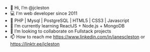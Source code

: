 - 👋 Hi, I’m @jcleston
- 💻 I'm web developer since 2011
- 👀 PHP | Mysql | PostgreSQL | HTML5 | CSS3 | Javascript
- 🌱 I’m currently learning ReactJS + Node.js + MongoDB
- 💞️ I’m looking to collaborate on Fullstack projects
- 📫 How to reach me https://www.linkedin.com/in/janescleston or https://linktr.ee/jcleston

<!---
jcleston/jcleston is a ✨ special ✨ repository because its `README.md` (this file) appears on your GitHub profile.
You can click the Preview link to take a look at your changes.
--->
